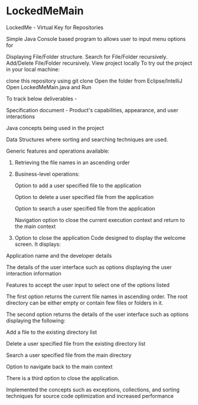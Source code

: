 # LockedMeMain

LockedMe - Virtual Key for Repositories

Simple Java Console based program to allows user to input menu options for

Displaying File/Folder structure.
Search for File/Folder recursively.
Add/Delete File/Folder recursively.
View project locally
To try out the project in your local machine:

clone this repository using git clone
Open the folder from Eclipse/IntelliJ
Open LockedMeMain.java and Run

To track below deliverables -

Specification document - Product's capabilities, appearance, and user interactions

Java concepts being used in the project 

Data Structures where sorting and searching techniques are used. 

Generic features and operations available: 

  1)  Retrieving the file names in an ascending order

  2)  Business-level operations:

        Option to add a user specified file to the application

        Option to delete a user specified file from the application

        Option to search a user specified file from the application

        Navigation option to close the current execution context and return to the main context

  3)  Option to close the application
Code designed to display the welcome screen. It displays:

Application name and the developer details

The details of the user interface such as options displaying the user interaction information

Features to accept the user input to select one of the options listed

The first option returns the current file names in ascending order. The root directory can be either empty or contain few files or folders in it.

The second option returns the details of the user interface such as options displaying the following:

Add a file to the existing directory list

Delete a user specified file from the existing directory list

Search a user specified file from the main directory

Option to navigate back to the main context

There is a third option to close the application.

Implemented the concepts such as exceptions, collections, and sorting techniques for source code optimization and increased performance
